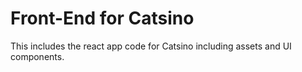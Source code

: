 # Front-End for Catsino

This includes the react app code for Catsino including assets and UI components.